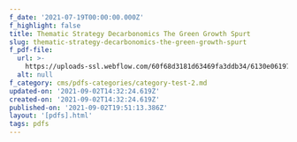 ```yaml
---
f_date: '2021-07-19T00:00:00.000Z'
f_highlight: false
title: Thematic Strategy Decarbonomics The Green Growth Spurt
slug: thematic-strategy-decarbonomics-the-green-growth-spurt
f_pdf-file:
  url: >-
    https://uploads-ssl.webflow.com/60f68d3181d63469fa3ddb34/6130e06197d389f28a6943ac_Thematic%20Strategy%20Decarbonomics%20The%20Green%20Growth%20Spurt.pdf
  alt: null
f_category: cms/pdfs-categories/category-test-2.md
updated-on: '2021-09-02T14:32:24.619Z'
created-on: '2021-09-02T14:32:24.619Z'
published-on: '2021-09-02T19:51:13.386Z'
layout: '[pdfs].html'
tags: pdfs
---
```



